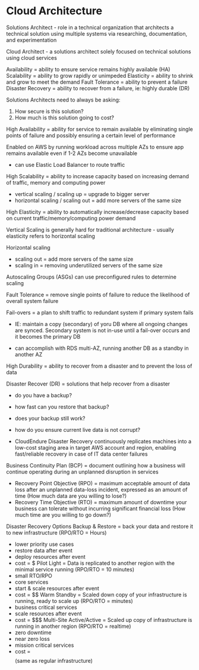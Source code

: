 # Cloud Architecture

Solutions Architect - role in a technical organization that architects a technical solution using multiple systems via researching, documentation, and experimentation

Cloud Architect - a solutions architect solely focused on technical solutions using cloud services

Availability = ability to ensure service remains highly available (HA)
Scalability = ability to grow rapidly or unimpeded
Elasticity = ability to shrink and grow to meet the demand
Fault Tolerance = ability to prevent a failure
Disaster Recovery = ability to recover from a failure, ie: highly durable (DR)

Solutions Architects need to always be asking:

1. How secure is this solution?
2. How much is this solution going to cost?

High Availability = ability for service to remain available by eliminating single points of failure and possibly ensuring a certain level of performance

Enabled on AWS by running workload across multiple AZs to ensure app remains available even if 1-2 AZs become unavailable

- can use Elastic Load Balancer to route traffic

High Scalability = ability to increase capacity based on increasing demand of traffic, memory and computing power

- vertical scaling / scaling up = upgrade to bigger server
- horizontal scaling / scaling out = add more servers of the same size

High Elasticity = ability to automatically increase/decrease capacity based on current traffic/memory/computing power demand

Vertical Scaling is generally hard for traditional architecture - usually elasticity refers to horizontal scaling

Horizontal scaling

- scaling out = add more servers of the same size
- scaling in = removing underutilized servers of the same size

Autoscaling Groups (ASGs) can use preconfigured rules to determine scaling

Fault Tolerance = remove single points of failure to reduce the likelihood of overall system failure

Fail-overs = a plan to shift traffic to redundant system if primary system fails

- IE: maintain a copy (secondary) of yoru DB where all ongoing changes are synced. Secondary system is not in-use until a fail-over occurs and it becomes the primary DB

- can accomplish with RDS multi-AZ, running another DB as a standby in another AZ

High Durability = ability to recover from a disaster and to prevent the loss of data

Disaster Recover (DR) = solutions that help recover from a disaster

- do you have a backup?
- how fast can you restore that backup?
- does your backup still work?
- how do you ensure current live data is not corrupt?

- CloudEndure Disaster Recovery continuously replicates machines into a low-cost staging area in target AWS account and region, enabling fast/reliable recovery in case of IT data center failures

Business Continuity Plan (BCP) = document outlining how a business will continue operating during an unplanned disruption in services

- Recovery Point Objective (RPO) = maximum acceptable amount of data loss after an unplanned data-loss incident, expressed as an amount of time (How much data are you willing to lose?)
- Recovery Time Objective (RTO) = maximum amount of downtime your business can tolerate without incurring significant financial loss (How much time are you willing to go down?)

Disaster Recovery Options
Backup & Restore = back your data and restore it to new infrastructure (RPO/RTO = Hours)

- lower priority use cases
- restore data after event
- deploy resources after event
- cost = $
  Pilot Light = Data is replicated to another region with the minimal service running (RPO/RTO = 10 minutes)
- small RTO/RPO
- core services
- start & scale resources after event
- cost = $$
  Warm Standby = Scaled down copy of your infrastructure is running, ready to scale up (RPO/RTO = minutes)
- business critical services
- scale resources after event
- cost = $$$
  Multi-Site Active/Active = Scaled up copy of infrastructure is running in another region (RPO/RTO = realtime)
- zero downtime
- near zero loss
- mission critical services
- cost = $$$$ (same as regular infrastructure)
